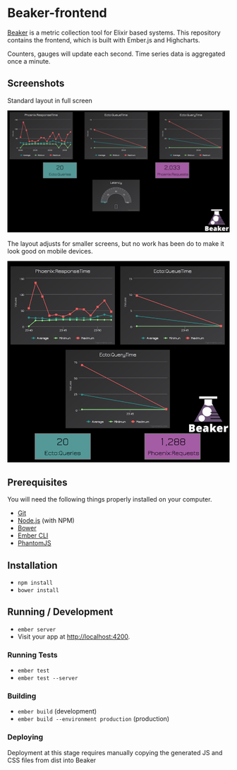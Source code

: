 # Beaker-frontend

[Beaker](https://github.com/hahuang65/beaker) is a metric collection tool for Elixir based systems.  This repository contains the frontend, which is built with Ember.js and Highcharts.

Counters, gauges will update each second.  Time series data is aggregated once a minute.

## Screenshots

Standard layout in full screen

![Full layout](/screenshots/full-layout.png)


The layout adjusts for smaller screens, but no work has been do to make it look good on mobile devices.

![Responsive](/screenshots/responsive.png)

## Prerequisites

You will need the following things properly installed on your computer.

* [Git](http://git-scm.com/)
* [Node.js](http://nodejs.org/) (with NPM)
* [Bower](http://bower.io/)
* [Ember CLI](http://www.ember-cli.com/)
* [PhantomJS](http://phantomjs.org/)

## Installation

* `npm install`
* `bower install`

## Running / Development

* `ember server`
* Visit your app at [http://localhost:4200](http://localhost:4200).

### Running Tests

* `ember test`
* `ember test --server`

### Building

* `ember build` (development)
* `ember build --environment production` (production)

### Deploying

Deployment at this stage requires manually copying the generated JS and CSS files from dist into Beaker
